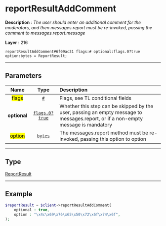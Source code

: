 # reportResultAddComment

**Description** : *The user should enter an additional comment for the moderators, and then messages\.report must be re\-invoked, passing the comment to messages\.report\.message*

**Layer** : 216

```tl
reportResultAddComment#6f09ac31 flags:# optional:flags.0?true option:bytes = ReportResult;
```

---

## Parameters

| Name | Type | Description |
| :---: | :---: | :--- |
| <mark>flags</mark> | [`#`](type/#) | Flags, see TL conditional fields |
| **optional** | [`flags.0?true`](type/true) | Whether this step can be skipped by the user, passing an empty message to messages.report, or if a non-empty message is mandatory |
| <mark>option</mark> | [`bytes`](type/bytes) | The messages.report method must be re-invoked, passing this option to option |

---

## Type

[ReportResult](type/ReportResult)

---

## Example

```php
$reportResult = $client->reportResultAddComment(
	optional : true,
	option : "\x4c\x69\x76\x65\x50\x72\x6f\x74\x6f",
);
```